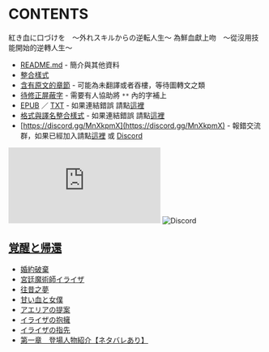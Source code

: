 # CONTENTS

紅き血に口づけを　～外れスキルからの逆転人生～
為鮮血獻上吻　～從沒用技能開始的逆轉人生～


- [README.md](README.md) - 簡介與其他資料
- [整合樣式](%E6%95%B4%E5%90%88%E6%A8%A3%E5%BC%8F.md)
- [含有原文的章節](ja.md) - 可能為未翻譯或者吞樓，等待圖轉文之類
- [待修正屏蔽字](%E5%BE%85%E4%BF%AE%E6%AD%A3%E5%B1%8F%E8%94%BD%E5%AD%97.md) - 需要有人協助將 `**` 內的字補上
- [EPUB](https://gitlab.com/demonovel/epub-txt/blob/master/syosetu_out/%E7%82%BA%E9%AE%AE%E8%A1%80%E7%8D%BB%E4%B8%8A%E5%90%BB%E3%80%80%EF%BD%9E%E5%BE%9E%E6%B2%92%E7%94%A8%E6%8A%80%E8%83%BD%E9%96%8B%E5%A7%8B%E7%9A%84%E9%80%86%E8%BD%89%E4%BA%BA%E7%94%9F%EF%BD%9E.epub) ／ [TXT](https://gitlab.com/demonovel/epub-txt/blob/master/syosetu_out/out/%E7%82%BA%E9%AE%AE%E8%A1%80%E7%8D%BB%E4%B8%8A%E5%90%BB%E3%80%80%EF%BD%9E%E5%BE%9E%E6%B2%92%E7%94%A8%E6%8A%80%E8%83%BD%E9%96%8B%E5%A7%8B%E7%9A%84%E9%80%86%E8%BD%89%E4%BA%BA%E7%94%9F.out.txt) - 如果連結錯誤 請點[這裡](https://gitlab.com/demonovel/epub-txt/tree/master)
- [格式與譯名整合樣式](https://github.com/bluelovers/node-novel/blob/master/lib/locales/%E7%B4%85%E3%81%8D%E8%A1%80%E3%81%AB%E5%8F%A3%E3%81%A5%E3%81%91%E3%82%92%E3%80%80%EF%BD%9E%E5%A4%96%E3%82%8C%E3%82%B9%E3%82%AD%E3%83%AB%E3%81%8B%E3%82%89%E3%81%AE%E9%80%86%E8%BB%A2%E4%BA%BA%E7%94%9F%EF%BD%9E.ts) - 如果連結錯誤 請點[這裡](https://github.com/bluelovers/node-novel/tree/master/lib/locales)
- [https://discord.gg/MnXkpmX](https://discord.gg/MnXkpmX) - 報錯交流群，如果已經加入請點[這裡](https://discordapp.com/channels/467794087769014273/467794088285175809) 或 [Discord](https://discordapp.com/channels/@me)


![導航目錄](https://chart.apis.google.com/chart?cht=qr&chs=150x150&chl=https://gitee.com/bluelovers/novel/blob/master/syosetu_out/紅き血に口づけを　～外れスキルからの逆転人生～/導航目錄.md)  ![Discord](https://chart.apis.google.com/chart?cht=qr&chs=150x150&chl=https://discord.gg/MnXkpmX)




## [覚醒と帰還](00000_%E8%A6%9A%E9%86%92%E3%81%A8%E5%B8%B0%E9%82%84)

- [婚約破棄](00000_%E8%A6%9A%E9%86%92%E3%81%A8%E5%B8%B0%E9%82%84/00010_%E5%A9%9A%E7%B4%84%E7%A0%B4%E6%A3%84.txt)
- [宮廷魔術師イライザ](00000_%E8%A6%9A%E9%86%92%E3%81%A8%E5%B8%B0%E9%82%84/00020_%E5%AE%AE%E5%BB%B7%E9%AD%94%E8%A1%93%E5%B8%AB%E3%82%A4%E3%83%A9%E3%82%A4%E3%82%B6.txt)
- [往昔之夢](00000_%E8%A6%9A%E9%86%92%E3%81%A8%E5%B8%B0%E9%82%84/00030_%E5%BE%80%E6%98%94%E4%B9%8B%E5%A4%A2.txt)
- [甘い血と女僕](00000_%E8%A6%9A%E9%86%92%E3%81%A8%E5%B8%B0%E9%82%84/00040_%E7%94%98%E3%81%84%E8%A1%80%E3%81%A8%E5%A5%B3%E5%83%95.txt)
- [アエリアの提案](00000_%E8%A6%9A%E9%86%92%E3%81%A8%E5%B8%B0%E9%82%84/00050_%E3%82%A2%E3%82%A8%E3%83%AA%E3%82%A2%E3%81%AE%E6%8F%90%E6%A1%88.txt)
- [イライザの抱擁](00000_%E8%A6%9A%E9%86%92%E3%81%A8%E5%B8%B0%E9%82%84/00060_%E3%82%A4%E3%83%A9%E3%82%A4%E3%82%B6%E3%81%AE%E6%8A%B1%E6%93%81.txt)
- [イライザの指先](00000_%E8%A6%9A%E9%86%92%E3%81%A8%E5%B8%B0%E9%82%84/00070_%E3%82%A4%E3%83%A9%E3%82%A4%E3%82%B6%E3%81%AE%E6%8C%87%E5%85%88.txt)
- [第一章　登場人物紹介【ネタバレあり】](00000_%E8%A6%9A%E9%86%92%E3%81%A8%E5%B8%B0%E9%82%84/00430_%E7%AC%AC%E4%B8%80%E7%AB%A0%E3%80%80%E7%99%BB%E5%A0%B4%E4%BA%BA%E7%89%A9%E7%B4%B9%E4%BB%8B%E3%80%90%E3%83%8D%E3%82%BF%E3%83%90%E3%83%AC%E3%81%82%E3%82%8A%E3%80%91.txt)

